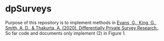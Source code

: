 # dpSurveys

Purpose of this repository is to implement methods in [Evans, G., King, G., Smith, A. D., & Thakurta, A. (2020). Differentially Private Survey Research.](https://gking.harvard.edu/files/gking/files/udps.pdf). So far code and documents only implement (2) in Figure 1. 
